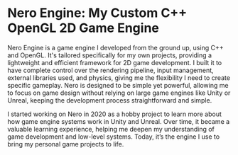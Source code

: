 # Nero Engine: My Custom C++ OpenGL 2D Game Engine

Nero Engine is a game engine I developed from the ground up, using C++ and OpenGL. It's tailored specifically for my own projects, providing a lightweight and efficient framework for 2D game development. I built it to have complete control over the rendering pipeline, input management, external libraries used, and physics, giving me the flexibility I need to create specific gameplay. Nero is designed to be simple yet powerful, allowing me to focus on game design without relying on large game engines like Unity or Unreal, keeping the development process straightforward and simple. 

I started working on Nero in 2020 as a hobby project to learn more about how game engine systems work in Unity and Unreal. Over time, it became a valuable learning experience, helping me deepen my understanding of game development and low-level systems. Today, it’s the engine I use to bring my personal game projects to life.

